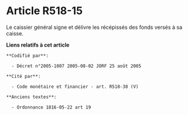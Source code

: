 # Article R518-15

Le caissier général signe et délivre les récépissés des fonds versés à sa caisse.

**Liens relatifs à cet article**

	**Codifié par**:

	  - Décret n°2005-1007 2005-08-02 JORF 25 août 2005

	**Cité par**:

	  - Code monétaire et financier - art. R518-38 (V)

	**Anciens textes**:

	  - Ordonnance 1816-05-22 art 19
